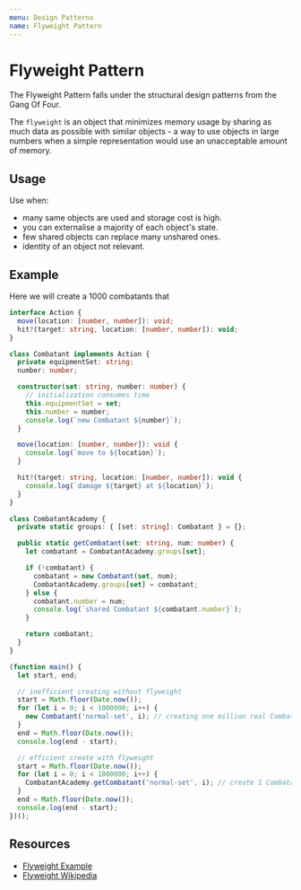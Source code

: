 ```yaml
---
menu: Design Patterns
name: Flyweight Pattern
---
```


# Flyweight Pattern

The Flyweight Pattern falls under the structural design patterns from the Gang Of Four.

The `flyweight` is an object that minimizes memory usage by sharing as much data as possible with similar objects - a way to use objects in large numbers when a simple representation would use an unacceptable amount of memory.

## Usage

Use when:

- many same objects are used and storage cost is high.
- you can externalise a majority of each object's state.
- few shared objects can replace many unshared ones.
- identity of an object not relevant.

## Example

Here we will create a 1000 combatants that

```typescript
interface Action {
  move(location: [number, number]): void;
  hit?(target: string, location: [number, number]): void;
}

class Combatant implements Action {
  private equipmentSet: string;
  number: number;

  constructor(set: string, number: number) {
    // initialization consumes time
    this.equipmentSet = set;
    this.number = number;
    console.log(`new Combatant ${number}`);
  }

  move(location: [number, number]): void {
    console.log(`move to ${location}`);
  }

  hit?(target: string, location: [number, number]): void {
    console.log(`damage ${target} at ${location}`);
  }
}

class CombatantAcademy {
  private static groups: { [set: string]: Combatant } = {};

  public static getCombatant(set: string, num: number) {
    let combatant = CombatantAcademy.groups[set];

    if (!combatant) {
      combatant = new Combatant(set, num);
      CombatantAcademy.groups[set] = combatant;
    } else {
      combatant.number = num;
      console.log(`shared Combatant ${combatant.number}`);
    }

    return combatant;
  }
}

(function main() {
  let start, end;

  // inefficient creating without flyweight
  start = Math.floor(Date.now());
  for (let i = 0; i < 1000000; i++) {
    new Combatant('normal-set', i); // creating one million real Combatants
  }
  end = Math.floor(Date.now());
  console.log(end - start);

  // efficient create with flyweight
  start = Math.floor(Date.now());
  for (let i = 0; i < 1000000; i++) {
    CombatantAcademy.getCombatant('normal-set', i); // create 1 Combatant
  }
  end = Math.floor(Date.now());
  console.log(end - start);
})();
```

## Resources

- [Flyweight Example](https://circle.visual-paradigm.com/flyweight/)
- [Flyweight Wikipedia](https://en.wikipedia.org/wiki/Flyweight_pattern)
